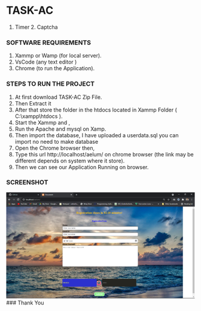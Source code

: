 # TASK-AC
1. Timer 2. Captcha 

### SOFTWARE REQUIREMENTS
1. Xammp or Wamp (for local server).
2. VsCode (any text editor )
3. Chrome (to run the Application).


### STEPS TO RUN THE PROJECT
1. At first download TASK-AC Zip File.
2. Then Extract it 
3. After that store the folder in the htdocs located in Xammp Folder ( C:\xampp\htdocs ).
4. Start the Xammp and ,
6. Run the Apache and mysql on Xamp.
7. Then import the database, I have uploaded a userdata.sql you can import no need to make database 
8. Open the Chrome browser then,
9. Type this url http://localhost/aelum/ on chrome browser (the link may be different depends on system where it store).
10. Then we can see our Application Running on browser.

### SCREENSHOT
<img src="https://github.com/mirajhad/TASK-ACS/blob/main/images/ss.png" alt="Not found">
### Thank You
